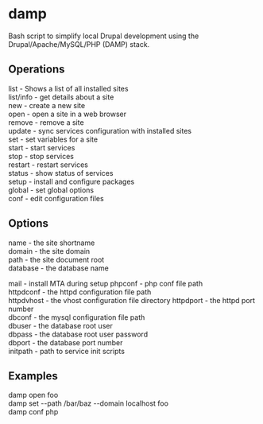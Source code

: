 damp
====

Bash script to simplify local Drupal development using the 
Drupal/Apache/MySQL/PHP (DAMP) stack.

Operations
----------

list - Shows a list of all installed sites  
list/info - get details about a site  
new - create a new site  
open - open a site in a web browser  
remove - remove a site  
update - sync services configuration with installed sites  
set - set variables for a site  
start - start services  
stop - stop services  
restart - restart services  
status - show status of services  
setup - install and configure packages  
global - set global options  
conf - edit configuration files  

Options
-------

name - the site shortname  
domain - the site domain  
path - the site document root  
database - the database name  

mail - install MTA during setup
phpconf - php conf file path  
httpdconf - the httpd configuration file path  
httpdvhost - the vhost configuration file directory
httpdport - the httpd port number  
dbconf - the mysql configuration file path  
dbuser - the database root user  
dbpass - the database root user password  
dbport - the database port number  
initpath - path to service init scripts  

Examples
--------

damp open foo  
damp set --path /bar/baz --domain localhost foo  
damp conf php  
